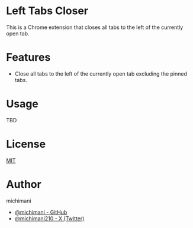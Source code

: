 Left Tabs Closer
===

This is a Chrome extension that closes all tabs to the left of the currently open tab.

# Features

- Close all tabs to the left of the currently open tab excluding the pinned tabs.

# Usage

TBD

# License

[MIT](LICENSE)

# Author

michimani
- [@michimani - GitHub](https://github.com/michimani)
- [@michimani210 - X (Twitter)](https://twitter.com/michimani210)
